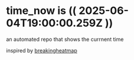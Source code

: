 # time_now is (( 2025-06-04T19:00:00.259Z ))

an automated repo that shows the currnent time

inspired by [breakingheatmap](https://github.com/breakingheatmap/breakingheatmap)